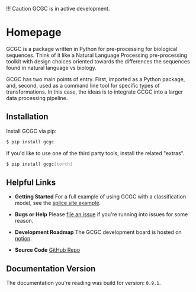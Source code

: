 !!! Caution
  GCGC is in active development.

# Homepage

GCGC is a package written in Python for pre-processing for biological sequences. Think of it like a
Natural Language Processing pre-processing toolkit with design choices oriented towards the
differences the sequences found in natural language vs biology.

GCGC has two main points of entry. First, imported as a Python package, and,
second, used as a command line tool for specific types of transformations. In this case, the ideas
is to integrate GCGC into a larger data processing pipeline.

## Installation

Install GCGC via pip:

```bash
$ pip install gcgc
```

If you'd like to use one of the third party tools, install the related "extras".

```bash
$ pip install gcgc[torch]
```

## Helpful Links

- **Getting Started** For a full example of using GCGC with a classification model, see the [splice site
  example](./examples/splice-site.md).

- **Bugs or Help** Please [file an issue](https://github.com/tshauck/gcgc/issues) if you're running into issues for
  some reason.

- **Development Roadmap** The GCGC development board is hosted on [notion](https://www.notion.so/3649815c53324f01ae03abc99707dc68?v=98d8b29c39544dca9cde8ddc0dd8c98b).

- **Source Code** [GitHub Repo](https://github.com/tshauck/gcgc)

## Documentation Version

The documentation you're reading was build for version: `0.9.1`.
